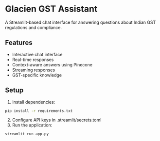 # Glacien GST Assistant

A Streamlit-based chat interface for answering questions about Indian GST regulations and compliance.

## Features
- Interactive chat interface
- Real-time responses
- Context-aware answers using Pinecone
- Streaming responses
- GST-specific knowledge

## Setup
1. Install dependencies:
```bash
pip install -r requirements.txt
```

2. Configure API keys in .streamlit/secrets.toml
3. Run the application:
```bash
streamlit run app.py
```
